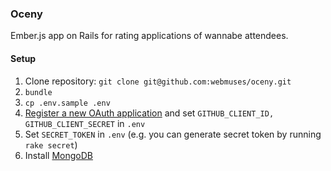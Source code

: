 ### Oceny

Ember.js app on Rails for rating applications of wannabe attendees.

#### Setup

1. Clone repository: `git clone git@github.com:webmuses/oceny.git`
2. `bundle`
3. `cp .env.sample .env`
4. [Register a new OAuth application](https://github.com/settings/applications/new) and set `GITHUB_CLIENT_ID, GITHUB_CLIENT_SECRET` in `.env`
5. Set `SECRET_TOKEN` in `.env` (e.g. you can generate secret token by running `rake secret`)
6. Install [MongoDB](http://www.mongodb.org/downloads)
